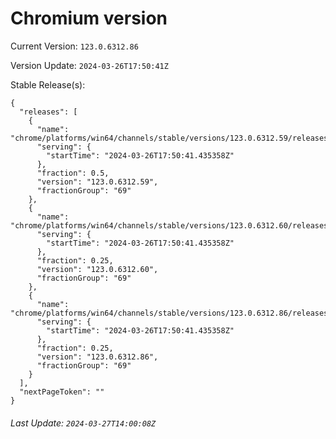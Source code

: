 # Chromium version

Current Version: `123.0.6312.86`

Version Update: `2024-03-26T17:50:41Z`

Stable Release(s):
```
{
  "releases": [
    {
      "name": "chrome/platforms/win64/channels/stable/versions/123.0.6312.59/releases/1711475441",
      "serving": {
        "startTime": "2024-03-26T17:50:41.435358Z"
      },
      "fraction": 0.5,
      "version": "123.0.6312.59",
      "fractionGroup": "69"
    },
    {
      "name": "chrome/platforms/win64/channels/stable/versions/123.0.6312.60/releases/1711475441",
      "serving": {
        "startTime": "2024-03-26T17:50:41.435358Z"
      },
      "fraction": 0.25,
      "version": "123.0.6312.60",
      "fractionGroup": "69"
    },
    {
      "name": "chrome/platforms/win64/channels/stable/versions/123.0.6312.86/releases/1711475441",
      "serving": {
        "startTime": "2024-03-26T17:50:41.435358Z"
      },
      "fraction": 0.25,
      "version": "123.0.6312.86",
      "fractionGroup": "69"
    }
  ],
  "nextPageToken": ""
}
```

###### Last Update: `2024-03-27T14:00:08Z`
        